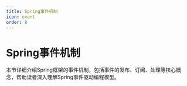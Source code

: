 ```yaml
---
title: Spring事件机制
icon: event
order: 8
---
```


# Spring事件机制

本节详细介绍Spring框架的事件机制，包括事件的发布、订阅、处理等核心概念，帮助读者深入理解Spring事件驱动编程模型。
